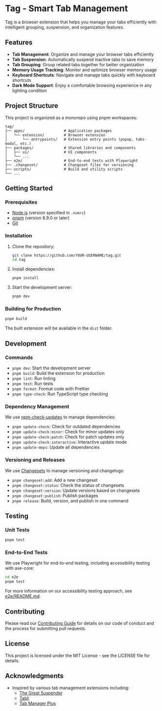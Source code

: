 # Tag - Smart Tab Management

Tag is a browser extension that helps you manage your tabs efficiently with intelligent grouping, suspension, and organization features.

## Features

- **Tab Management**: Organize and manage your browser tabs efficiently
- **Tab Suspension**: Automatically suspend inactive tabs to save memory
- **Tab Grouping**: Group related tabs together for better organization
- **Memory Usage Tracking**: Monitor and optimize browser memory usage
- **Keyboard Shortcuts**: Navigate and manage tabs quickly with keyboard shortcuts
- **Dark Mode Support**: Enjoy a comfortable browsing experience in any lighting condition

## Project Structure

This project is organized as a monorepo using pnpm workspaces:

```
tag/
├── apps/                  # Application packages
│   └── extension/         # Browser extension
│       └── entrypoints/   # Extension entry points (popup, tabs-modal, etc.)
├── packages/              # Shared libraries and components
│   ├── ui/                # UI components
│   └── ...
├── e2e/                   # End-to-end tests with Playwright
├── .changeset/            # Changeset files for versioning
├── scripts/               # Build and utility scripts
└── ...
```

## Getting Started

### Prerequisites

- [Node.js](https://nodejs.org/) (version specified in `.nvmrc`)
- [pnpm](https://pnpm.io/) (version 8.9.0 or later)
- [Git](https://git-scm.com/)

### Installation

1. Clone the repository:
   ```bash
   git clone https://github.com/YOUR-USERNAME/tag.git
   cd tag
   ```

2. Install dependencies:
   ```bash
   pnpm install
   ```

3. Start the development server:
   ```bash
   pnpm dev
   ```

### Building for Production

```bash
pnpm build
```

The built extension will be available in the `dist` folder.

## Development

### Commands

- `pnpm dev`: Start the development server
- `pnpm build`: Build the extension for production
- `pnpm lint`: Run linting
- `pnpm test`: Run tests
- `pnpm format`: Format code with Prettier
- `pnpm type-check`: Run TypeScript type checking

### Dependency Management

We use [npm-check-updates](https://github.com/raineorshine/npm-check-updates) to manage dependencies:

- `pnpm update-check`: Check for outdated dependencies
- `pnpm update-check:minor`: Check for minor updates only
- `pnpm update-check:patch`: Check for patch updates only
- `pnpm update-check:interactive`: Interactive update mode
- `pnpm update-deps`: Update all dependencies

### Versioning and Releases

We use [Changesets](https://github.com/changesets/changesets) to manage versioning and changelogs:

- `pnpm changeset:add`: Add a new changeset
- `pnpm changeset:status`: Check the status of changesets
- `pnpm changeset:version`: Update versions based on changesets
- `pnpm changeset:publish`: Publish packages
- `pnpm release`: Build, version, and publish in one command

## Testing

### Unit Tests

```bash
pnpm test
```

### End-to-End Tests

We use Playwright for end-to-end testing, including accessibility testing with axe-core:

```bash
cd e2e
pnpm test
```

For more information on our accessibility testing approach, see [e2e/README.md](e2e/README.md).

## Contributing

Please read our [Contributing Guide](CONTRIBUTING.md) for details on our code of conduct and the process for submitting pull requests.

## License

This project is licensed under the MIT License - see the LICENSE file for details.

## Acknowledgments

- Inspired by various tab management extensions including:
  - [The Great Suspender](https://github.com/greatsuspender/thegreatsuspender)
  - [Tabli](https://github.com/antonycourtney/tabli)
  - [Tab Manager Plus](https://github.com/stefanXO/Tab-Manager-Plus)

